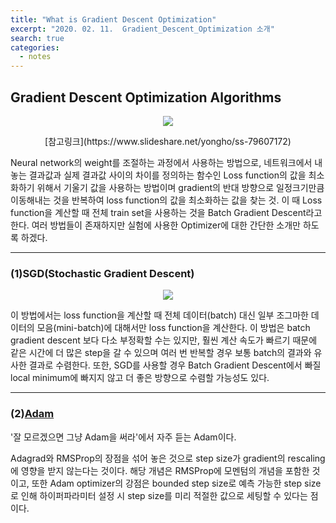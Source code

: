 ```yaml
---
title: "What is Gradient Descent Optimization"
excerpt: "2020. 02. 11.  Gradient_Descent_Optimization 소개"
search: true
categories: 
  - notes
---
```


## Gradient Descent Optimization Algorithms 

<p align="center">
   <img src="https://user-images.githubusercontent.com/26568793/57982028-60ca9a00-7a7a-11e9-8f17-2611c1756718.png">
</p>

<p align="center"> 
  [참고링크](https://www.slideshare.net/yongho/ss-79607172)
</p>

Neural network의 weight를 조절하는 과정에서 사용하는 방법으로, 네트워크에서 내놓는 결과값과 실제 결과값 사이의 차이를 정의하는 함수인 Loss function의 값을 최소화하기 위해서 기울기 값을 사용하는 방법이며 gradient의 반대 방향으로 일정크기만큼 이동해내는 것을 반복하여 loss function의 값을 최소화하는 값을 찾는 것. 이 때 Loss function을 계산할 때 전체 train set을 사용하는 것을 Batch Gradient Descent라고 한다. 여러 방법들이 존재하지만 실험에 사용한 Optimizer에 대한 간단한 소개만 하도록 하겠다. 



------

### (1)SGD(Stochastic  Gradient Descent)
<p align="center">
   <img src="https://user-images.githubusercontent.com/26568793/57982033-72ac3d00-7a7a-11e9-8787-87d6d015ce45.png">
</p>

이 방법에서는 loss function을 계산할 때 전체 데이터(batch) 대신 일부 조그마한 데이터의 모음(mini-batch)에 대해서만 loss function을 계산한다. 이 방법은 batch gradient descent 보다 다소 부정확할 수는 있지만, 훨씬 계산 속도가 빠르기 때문에 같은 시간에 더 많은 step을 갈 수 있으며 여러 번 반복할 경우 보통 batch의 결과와 유사한 결과로 수렴한다. 또한, SGD를 사용할 경우 Batch Gradient Descent에서 빠질 local minimum에 빠지지 않고 더 좋은 방향으로 수렴할 가능성도 있다.





------

### (2)[Adam](https://dalpo0814.tistory.com/29)

'잘 모르겠으면 그냥 Adam을 써라'에서 자주 듣는 Adam이다. 

Adagrad와 RMSProp의 장점을 섞어 놓은 것으로 step size가 gradient의 rescaling에 영향을 받지 않는다는 것이다. 해당 개념은 RMSProp에 모멘텀의 개념을 포함한 것이고, 또한 Adam optimizer의 강점은 bounded step size로 예측 가능한 step size로 인해 하이퍼파라미터 설정 시 step size를 미리 적절한 값으로 세팅할 수 있다는 점이다. 

[^3]: <https://dalpo0814.tistory.com/29>
